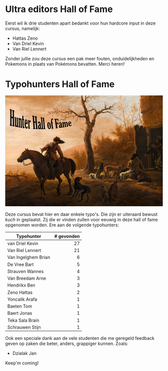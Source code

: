 
# Ultra editors Hall of Fame

Eerst wil ik drie studenten apart bedankt voor hun hardcore input in deze cursus, namelijk:

* Hattas Zeno
* Van Driel Kevin
* Van Riel Lennert


Zonder jullie zou deze cursus een pak meer fouten, onduidelijkheden en Pokemons in plaats van Pokémons bevatten. Merci heren!

# Typohunters Hall of Fame

![Landscape with Hunters door Pieter Van Laer](/assets/0_intro/halloffame.png)

Deze cursus bevat hier en daar enkele typo's. Die zijn er uiteraard bewust *kuch* in geplaatst. Zij die er vinden zullen voor eeuwig in deze hall of fame opgenomen worden. Ere aan de volgende typohunters:

| Typohunter        |  # gevonden|
| ------------- | -----:|
|van Driel Kevin|      27 |
|Van Riel Lennert|     21 |
|Van Ingelghem Brian|   6 |
|De Vree Bart|         5 |
|Strauven Wannes|       4 |
|Van Breedam Arne|     3 |
|Hendrikx Ben| 3|
|Zeno Hattas |           2 |
|Yoncalik Arafa|       1 |
|Baeten Tom|          1 |
|Baert Jonas|   1 |
|Teka Sala Brain| 1|
|Schrauwen Stijn| 1|

Ook een speciale dank aan de vele studenten die me geregeld feedback geven op zaken die beter, anders, grappiger kunnen. Zoals:

* Dzialak Jan

Keep'm coming!